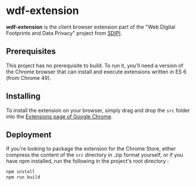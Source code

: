 # wdf-extension

**wdf-extension** is the client browser extension part of the "Web Digital Footprints and Data Privacy" project from [SDIPI](https://sdipi.ch).

## Prerequisites

This project has no prerequisite to build. To run it, you'll need a version of the Chrome browser that can install and execute extensions written in ES 6 (from Chrome 49).

## Installing

To install the extension on your browser, simply drag and drop the `src` folder into the [Extensions page of Google Chrome](chrome://extensions/).

## Deployment

If you're looking to package the extension for the Chrome Store, either compress the content of the `src` directory in .zip format yourself, or if you have npm installed, run the following in the project's root directory :
```js
npm install
npm run build
```